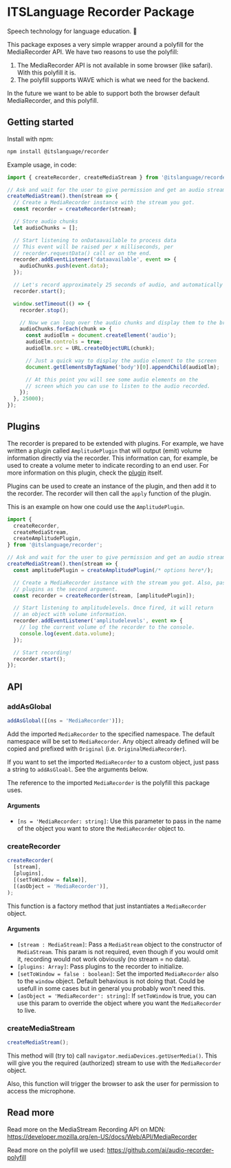 # ITSLanguage Recorder Package

Speech technology for language education. 📣

This package exposes a very simple wrapper around a polyfill for the MediaRecorder API. We have two
reasons to use the polyfill:

1. The MediaRecorder API is not available in some browser (like safari). With this
   polyfill it is.
1. The polyfill supports WAVE which is what we need for the backend.

In the future we want to be able to support both the browser default MediaRecorder,
and this polyfill.

## Getting started

Install with npm:

```sh
npm install @itslanguage/recorder
```

Example usage, in code:

```js
import { createRecorder, createMediaStream } from '@itslanguage/recorder';

// Ask and wait for the user to give permission and get an audio stream.
createMediaStream().then(stream => {
  // Create a MediaRecorder instance with the stream you got.
  const recorder = createRecorder(stream);

  // Store audio chunks
  let audioChunks = [];

  // Start listening to onDataavailable to process data
  // This event will be raised per x milliseconds, per
  // recorder.requestData() call or on the end.
  recorder.addEventListener('dataavailable', event => {
    audioChunks.push(event.data);
  });

  // Let's record approximately 25 seconds of audio, and automatically playback
  recorder.start();

  window.setTimeout(() => {
    recorder.stop();

    // Now we can loop over the audio chunks and display them to the browser
    audioChunks.forEach(chunk => {
      const audioElm = document.createElement('audio');
      audioElm.controls = true;
      audioElm.src = URL.createObjectURL(chunk);

      // Just a quick way to display the audio element to the screen
      document.getElementsByTagName('body')[0].appendChild(audioElm);

      // At this point you will see some audio elements on the
      // screen which you can use to listen to the audio recorded.
    });
  }, 25000);
});
```

## Plugins

The recorder is prepared to be extended with plugins. For example, we have
written a plugin called `AmplitudePlugin` that will output (emit) volume
information directly via the recorder. This information can, for example, be
used to create a volume meter to indicate recording to an end user. For more
information on this plugin, check the [plugin](./plugins/amplitude) itself.

Plugins can be used to create an instance of the plugin, and then add it to the
recorder. The recorder will then call the `apply` function of the plugin.

This is an example on how one could use the `AmplitudePlugin`.

```js
import {
  createRecorder,
  createMediaStream,
  createAmplitudePlugin,
} from '@itslanguage/recorder';

// Ask and wait for the user to give permission and get an audio stream.
createMediaStream().then(stream => {
  const amplitudePlugin = createAmplitudePlugin(/* options here*/);

  // Create a MediaRecorder instance with the stream you got. Also, pass the
  // plugins as the second argument.
  const recorder = createRecorder(stream, [amplitudePlugin]);

  // Start listening to amplitudelevels. Once fired, it will return
  // an object with volume information.
  recorder.addEventListener('amplitudelevels', event => {
    // log the current volume of the recorder to the console.
    console.log(event.data.volume);
  });

  // Start recording!
  recorder.start();
});
```

## API

### addAsGlobal

```js
addAsGlobal([(ns = 'MediaRecorder')]);
```

Add the imported `MediaRecorder` to the specified namespace. The default namespace
will be set to `MediaRecorder`. Any object already defined will be copied and
prefixed with `Original` (i.e. `OriginalMediaRecorder`).

If you want to set the imported `MediaRecorder` to a custom object, just pass a
string to `addAsGloabl`. See the arguments below.

The reference to the imported `MediaRecorder` is the polyfill this package uses.

#### Arguments

- `[ns = 'MediaRecorder: string]`: Use this parameter to pass in the name
  of the object you want to store the `MediaRecorder` object to.

### createRecorder

```js
createRecorder(
  [stream],
  [plugins],
  [(setToWindow = false)],
  [(asObject = 'MediaRecorder')],
);
```

This function is a factory method that just instantiates a `MediaRecorder` object.

#### Arguments

- `[stream : MediaStream]`: Pass a `MediaStream` object to the constructor
  of `MediaStream`. This param is not required, even though if you would omit it,
  recording would not work obviously (no stream = no data).
- `[plugins: Array]`: Pass plugins to the recorder to initialize.
- `[setToWindow = false : boolean]`: Set the imported `MediaRecorder` also to
  the `window` object. Default behavious is not doing that. Could be usefull in some
  cases but in general you probably won't need this.
- `[asObject = 'MediaRecorder': string]`: If `setToWindow` is true, you can
  use this param to override the object where you want the `MediaRecorder` to live.

### createMediaStream

```js
createMediaStream();
```

This method will (try to) call `navigator.mediaDevices.getUserMedia()`. This will
give you the required (authorized) stream to use with the `MediaRecorder` object.

Also, this function will trigger the browser to ask the user for permission to
access the microphone.

## Read more

Read more on the MediaStream Recording API on MDN:
https://developer.mozilla.org/en-US/docs/Web/API/MediaRecorder

Read more on the polyfill we used: https://github.com/ai/audio-recorder-polyfill
